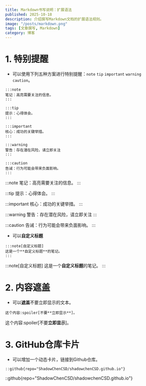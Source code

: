 ```yaml
---
title: Markdown书写说明：扩展语法
published: 2025-10-18
description: 介绍撰写Markdown文档的扩展语法规则。
image: "/posts/markdown.png"
tags: [文章撰写, Markdown]
category: 博客
---
```


# 1. 特别提醒

- 可以使用下列五种方案进行特别提醒：`note` `tip` `important` `warning` `caution`。

```
:::note
笔记：高亮需要关注的信息。
:::

:::tip
提示：心得体会。
:::

:::important
核心：成功的关键举措。
:::

:::warning
警告：存在潜在风险，请立即关注
:::

:::caution
告诫：行为可能会带来负面影响。
:::
```

:::note
笔记：高亮需要关注的信息。
:::

:::tip
提示：心得体会。
:::

:::important
核心：成功的关键举措。
:::

:::warning
警告：存在潜在风险，请立即关注
:::

:::caution
告诫：行为可能会带来负面影响。
:::

- 可以**自定义标题**

```
:::note[自定义标题]
这是一个**自定义标题**的笔记。
:::
```

:::note[自定义标题]
这是一个**自定义标题**的笔记。
:::

# 2. 内容遮盖

- 可以**遮盖**不要立即显示的文本。

```
这个内容:spoiler[不要**立即显示**]。
```

这个内容:spoiler[不要**立即显示**]。

# 3. GitHub仓库卡片

- 可以增加一个动态卡片，链接到Github仓库。

`::github{repo="ShadowChenCSD/shadowchenCSD.github.io"}`

::github{repo="ShadowChenCSD/shadowchenCSD.github.io"}